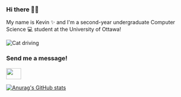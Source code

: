 ### Hi there 👋🏼

<!--
**kevinluong21/kevinluong21** is a ✨ _special_ ✨ repository because its `README.md` (this file) appears on your GitHub profile.

Here are some ideas to get you started:

- 🔭 I’m currently working on ...
- 🌱 I’m currently learning ...
- 👯 I’m looking to collaborate on ...
- 🤔 I’m looking for help with ...
- 💬 Ask me about ...
- 📫 How to reach me: ...
- 😄 Pronouns: ...
- ⚡ Fun fact: ...
-->

My name is Kevin ✨ and I'm a second-year undergraduate Computer Science 💻 student at the University of Ottawa!

<img alt="Cat driving" src="https://media.tenor.com/5YWkNlUr8qkAAAAC/cat-driving.gif">

<h3 align="left">Send me a message!</h3>
<p align="left">
<a href="https://www.linkedin.com/in/kevinluong16/" target="blank"><img align="center" src="https://cdn.jsdelivr.net/npm/simple-icons@3.0.1/icons/linkedin.svg" alt="" height="30" width="40" /></a>
</p>

[![Anurag's GitHub stats](https://github-readme-stats.vercel.app/api?username=kevinluong21)](https://github.com/anuraghazra/github-readme-stats)
